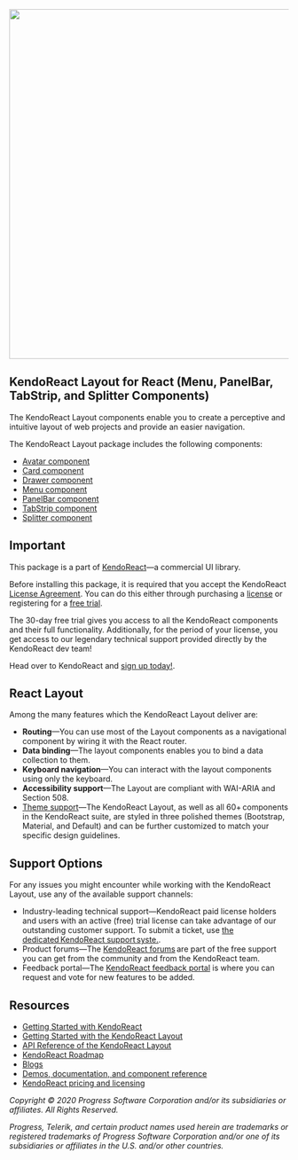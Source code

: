 <a href="https://www.telerik.com/kendo-react-ui/?utm_medium=referral&utm_source=npm&utm_campaign=kendo-ui-react-trial-npm-layout&utm_content=banner" target="_blank">
<img width="631" src="https://www.telerik.com/kendo-react-ui/npm-banner.svg">
</a>

## KendoReact Layout for React (Menu, PanelBar, TabStrip, and Splitter Components)

The KendoReact Layout components enable you to create a perceptive and intuitive layout of web projects and provide an easier navigation.

The KendoReact Layout package includes the following components:

* [Avatar component](https://www.telerik.com/kendo-react-ui/components/layout/avatar/?utm_medium=referral&utm_source=npm&utm_campaign=kendo-ui-react-trial-npm-layout)
* [Card component](https://www.telerik.com/kendo-react-ui/components/layout/card/?utm_medium=referral&utm_source=npm&utm_campaign=kendo-ui-react-trial-npm-layout)
* [Drawer component](https://www.telerik.com/kendo-react-ui/components/layout/drawer/?utm_medium=referral&utm_source=npm&utm_campaign=kendo-ui-react-trial-npm-layout)
* [Menu component](https://www.telerik.com/kendo-react-ui/components/layout/menu/?utm_medium=referral&utm_source=npm&utm_campaign=kendo-ui-react-trial-npm-layout)
* [PanelBar component](https://www.telerik.com/kendo-react-ui/components/layout/panelbar/?utm_medium=referral&utm_source=npm&utm_campaign=kendo-ui-react-trial-npm-layout)
* [TabStrip component](https://www.telerik.com/kendo-react-ui/components/layout/tabstrip/?utm_medium=referral&utm_source=npm&utm_campaign=kendo-ui-react-trial-npm-layout)
* [Splitter component](https://www.telerik.com/kendo-react-ui/components/layout/splitter/?utm_medium=referral&utm_source=npm&utm_campaign=kendo-ui-react-trial-npm-layout)

## Important

This package is а part of [KendoReact](https://www.telerik.com/kendo-react-ui/?utm_medium=referral&utm_source=npm&utm_campaign=kendo-ui-react-trial-npm-layout)&mdash;a commercial UI library.

Before installing this package, it is required that you accept the KendoReact [License Agreement](https://www.telerik.com/purchase/license-agreement/progress-kendoreact?utm_medium=referral&utm_source=npm&utm_campaign=kendo-ui-react-trial-npm-layout). You can do this either through purchasing a [license](https://www.telerik.com/kendo-react-ui/pricing/?utm_medium=referral&utm_source=npm&utm_campaign=kendo-ui-react-trial-npm-layout) or registering for a [free trial](https://www.telerik.com/download-login-v2-kendo-react-ui?utm_medium=referral&utm_source=npm&utm_campaign=kendo-ui-react-trial-npm-layout]).

The 30-day free trial gives you access to all the KendoReact components and their full functionality. Additionally, for the period of your license, you get access to our legendary technical support provided directly by the KendoReact dev team!

Head over to KendoReact and [sign up today!](https://www.telerik.com/download-login-v2-kendo-react-ui?utm_medium=referral&utm_source=npm&utm_campaign=kendo-ui-react-trial-npm-layout).

## React Layout

Among the many features which the KendoReact Layout deliver are:

* **Routing**&mdash;You can use most of the Layout components as a navigational component by wiring it with the React router.
* **Data binding**&mdash;The layout components enables you to bind a data collection to them.
* **Keyboard navigation**&mdash;You can interact with the layout components using only the keyboard.
* **Accessibility support**&mdash;The Layout are compliant with WAI-ARIA and Section 508.
* [Theme support](https://www.telerik.com/kendo-react-ui/components/styling/?utm_medium=referral&utm_source=npm&utm_campaign=kendo-ui-react-trial-npm-layout)&mdash;The KendoReact Layout, as well as all 60+ components in the KendoReact suite, are styled in three polished themes (Bootstrap, Material, and Default) and can be further customized to match your specific design guidelines.

## Support Options

For any issues you might encounter while working with the KendoReact Layout, use any of the available support channels:

* Industry-leading technical support&mdash;KendoReact paid license holders and users with an active (free) trial license can take advantage of our outstanding customer support. To submit a ticket, use [the dedicated KendoReact support syste.](https://www.telerik.com/account/support-tickets?utm_medium=referral&utm_source=npm&utm_campaign=kendo-ui-react-trial-npm-all).
* Product forums&mdash;The [KendoReact forums](https://www.telerik.com/forums/kendo-ui-react?utm_medium=referral&utm_source=npm&utm_campaign=kendo-ui-react-trial-npm-all) are part of the free support you can get from the community and from the KendoReact team.
* Feedback portal&mdash;The [KendoReact feedback portal](https://feedback.telerik.com/kendo-react-ui?utm_medium=referral&utm_source=npm&utm_campaign=kendo-ui-react-trial-npm-all) is where you can request and vote for new features to be added.

## Resources

* [Getting Started with KendoReact](https://www.telerik.com/kendo-react-ui/getting-started/?utm_medium=referral&utm_source=npm&utm_campaign=kendo-ui-react-trial-npm-layout)
* [Getting Started with the KendoReact Layout](https://www.telerik.com/kendo-react-ui/components/layout/?utm_medium=referral&utm_source=npm&utm_campaign=kendo-ui-react-trial-npm-layout)
* [API Reference of the KendoReact Layout](https://www.telerik.com/kendo-react-ui/components/layout/api/?utm_medium=referral&utm_source=npm&utm_campaign=kendo-ui-react-trial-npm-layout)
* [KendoReact Roadmap](https://www.telerik.com/kendo-react-ui/roadmap/?utm_medium=referral&utm_source=npm&utm_campaign=kendo-ui-react-trial-npm-layout)
* [Blogs](https://www.telerik.com/blogs/tag/kendoreact?utm_medium=referral&utm_source=npm&utm_campaign=kendo-ui-react-trial-npm-layout)
* [Demos, documentation, and component reference](https://www.telerik.com/kendo-react-ui/components/?utm_medium=referral&utm_source=npm&utm_campaign=kendo-ui-react-trial-npm-layout)
* [KendoReact pricing and licensing](https://www.telerik.com/kendo-react-ui/pricing/?utm_medium=referral&utm_source=npm&utm_campaign=kendo-ui-react-trial-npm-layout)

*Copyright © 2020 Progress Software Corporation and/or its subsidiaries or affiliates. All Rights Reserved.*

*Progress, Telerik, and certain product names used herein are trademarks or registered trademarks of Progress Software Corporation and/or one of its subsidiaries or affiliates in the U.S. and/or other countries.*
